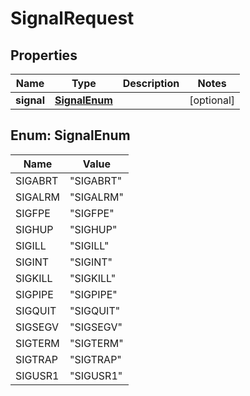 

# SignalRequest


## Properties

| Name | Type | Description | Notes |
|------------ | ------------- | ------------- | -------------|
|**signal** | [**SignalEnum**](#SignalEnum) |  |  [optional] |



## Enum: SignalEnum

| Name | Value |
|---- | -----|
| SIGABRT | &quot;SIGABRT&quot; |
| SIGALRM | &quot;SIGALRM&quot; |
| SIGFPE | &quot;SIGFPE&quot; |
| SIGHUP | &quot;SIGHUP&quot; |
| SIGILL | &quot;SIGILL&quot; |
| SIGINT | &quot;SIGINT&quot; |
| SIGKILL | &quot;SIGKILL&quot; |
| SIGPIPE | &quot;SIGPIPE&quot; |
| SIGQUIT | &quot;SIGQUIT&quot; |
| SIGSEGV | &quot;SIGSEGV&quot; |
| SIGTERM | &quot;SIGTERM&quot; |
| SIGTRAP | &quot;SIGTRAP&quot; |
| SIGUSR1 | &quot;SIGUSR1&quot; |



